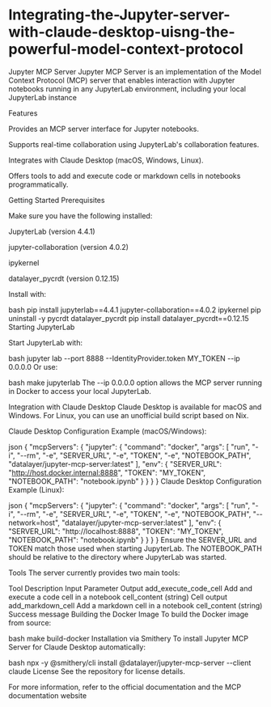 # Integrating-the-Jupyter-server-with-claude-desktop-uisng-the-powerful-model-context-protocol
Jupyter MCP Server Jupyter MCP Server is an implementation of the Model Context Protocol (MCP) server that enables interaction with Jupyter notebooks running in any JupyterLab environment, including your local JupyterLab instance

Features

Provides an MCP server interface for Jupyter notebooks.

Supports real-time collaboration using JupyterLab's collaboration features.

Integrates with Claude Desktop (macOS, Windows, Linux).

Offers tools to add and execute code or markdown cells in notebooks programmatically.

Getting Started
Prerequisites

Make sure you have the following installed:

JupyterLab (version 4.4.1)

jupyter-collaboration (version 4.0.2)

ipykernel

datalayer_pycrdt (version 0.12.15)

Install with:

bash
pip install jupyterlab==4.4.1 jupyter-collaboration==4.0.2 ipykernel
pip uninstall -y pycrdt datalayer_pycrdt
pip install datalayer_pycrdt==0.12.15
Starting JupyterLab

Start JupyterLab with:

bash
jupyter lab --port 8888 --IdentityProvider.token MY_TOKEN --ip 0.0.0.0
Or use:

bash
make jupyterlab
The --ip 0.0.0.0 option allows the MCP server running in Docker to access your local JupyterLab.

Integration with Claude Desktop
Claude Desktop is available for macOS and Windows. For Linux, you can use an unofficial build script based on Nix.

Claude Desktop Configuration Example (macOS/Windows):

json
{
  "mcpServers": {
    "jupyter": {
      "command": "docker",
      "args": [
        "run", "-i", "--rm", "-e", "SERVER_URL", "-e", "TOKEN", "-e", "NOTEBOOK_PATH",
        "datalayer/jupyter-mcp-server:latest"
      ],
      "env": {
        "SERVER_URL": "http://host.docker.internal:8888",
        "TOKEN": "MY_TOKEN",
        "NOTEBOOK_PATH": "notebook.ipynb"
      }
    }
  }
}
Claude Desktop Configuration Example (Linux):

json
{
  "mcpServers": {
    "jupyter": {
      "command": "docker",
      "args": [
        "run", "-i", "--rm", "-e", "SERVER_URL", "-e", "TOKEN", "-e", "NOTEBOOK_PATH", "--network=host",
        "datalayer/jupyter-mcp-server:latest"
      ],
      "env": {
        "SERVER_URL": "http://localhost:8888",
        "TOKEN": "MY_TOKEN",
        "NOTEBOOK_PATH": "notebook.ipynb"
      }
    }
  }
}
Ensure the SERVER_URL and TOKEN match those used when starting JupyterLab. The NOTEBOOK_PATH should be relative to the directory where JupyterLab was started.

Tools
The server currently provides two main tools:

Tool	Description	Input Parameter	Output
add_execute_code_cell	Add and execute a code cell in a notebook	cell_content (string)	Cell output
add_markdown_cell	Add a markdown cell in a notebook	cell_content (string)	Success message
Building the Docker Image
To build the Docker image from source:

bash
make build-docker
Installation via Smithery
To install Jupyter MCP Server for Claude Desktop automatically:

bash
npx -y @smithery/cli install @datalayer/jupyter-mcp-server --client claude
License
See the repository for license details.

For more information, refer to the official documentation and the MCP documentation website
